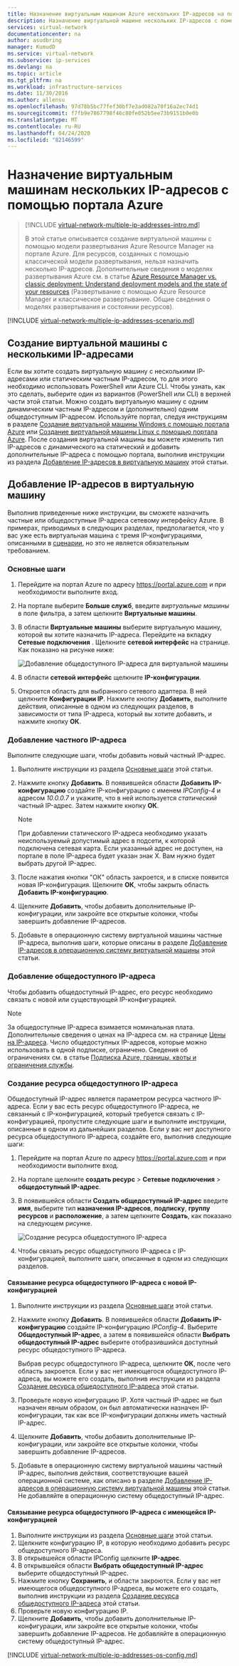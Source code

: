 ```yaml
---
title: Назначение виртуальным машинам Azure нескольких IP-адресов на портале | Документация Майкрософт
description: Назначение виртуальной машине нескольких IP-адресов с помощью портала Azure | Resource Manager
services: virtual-network
documentationcenter: na
author: asudbring
manager: KumudD
ms.service: virtual-network
ms.subservice: ip-services
ms.devlang: na
ms.topic: article
ms.tgt_pltfrm: na
ms.workload: infrastructure-services
ms.date: 11/30/2016
ms.author: allensu
ms.openlocfilehash: 97d78b5bc77fef30bf7e3ad082a70f16a2ec74d1
ms.sourcegitcommit: f7fb9e7867798f46c80fe052b5ee73b9151b0e0b
ms.translationtype: MT
ms.contentlocale: ru-RU
ms.lasthandoff: 04/24/2020
ms.locfileid: "82146599"
---
```

# <a name="assign-multiple-ip-addresses-to-virtual-machines-using-the-azure-portal"></a>Назначение виртуальным машинам нескольких IP-адресов с помощью портала Azure

> [!INCLUDE [virtual-network-multiple-ip-addresses-intro.md](../../includes/virtual-network-multiple-ip-addresses-intro.md)]
> 
> В этой статье описывается создание виртуальной машины с помощью модели развертывания Azure Resource Manager на портале Azure. Для ресурсов, созданных с помощью классической модели развертывания, нельзя назначить несколько IP-адресов. Дополнительные сведения о моделях развертывания Azure см. в статье [Azure Resource Manager vs. classic deployment: Understand deployment models and the state of your resources](../resource-manager-deployment-model.md) (Развертывание с помощью Azure Resource Manager и классическое развертывание. Общие сведения о моделях развертывания и состоянии ресурсов).

[!INCLUDE [virtual-network-multiple-ip-addresses-scenario.md](../../includes/virtual-network-multiple-ip-addresses-scenario.md)]

## <a name="create-a-vm-with-multiple-ip-addresses"></a><a name = "create"></a>Создание виртуальной машины с несколькими IP-адресами

Если вы хотите создать виртуальную машину с несколькими IP-адресами или статическим частным IP-адресом, то для этого необходимо использовать PowerShell или Azure CLI. Чтобы узнать, как это сделать, выберите один из вариантов (PowerShell или CLI) в верхней части этой статьи. Можно создать виртуальную машину с одним динамическим частным IP-адресом и (дополнительно) одним общедоступным IP-адресом. Используйте портал, следуя инструкциям в разделе [Создание виртуальной машины Windows с помощью портала Azure](../virtual-machines/virtual-machines-windows-hero-tutorial.md) или [Создание виртуальной машины Linux с помощью портала Azure](../virtual-machines/linux/quick-create-portal.md). После создания виртуальной машины вы можете изменить тип IP-адресов с динамического на статический и добавить дополнительные IP-адреса с помощью портала, выполнив инструкции из раздела [Добавление IP-адресов в виртуальную машину](#add) этой статьи.

## <a name="add-ip-addresses-to-a-vm"></a><a name="add"></a>Добавление IP-адресов в виртуальную машину

Выполнив приведенные ниже инструкции, вы сможете назначить частные или общедоступные IP-адреса сетевому интерфейсу Azure. В примерах, приводимых в следующих разделах, предполагается, что у вас уже есть виртуальная машина с тремя IP-конфигурациями, описанными в [сценарии](#scenario), но это не является обязательным требованием.

### <a name="core-steps"></a><a name="coreadd"></a>Основные шаги

1. Перейдите на портал Azure по адресу https://portal.azure.com и при необходимости выполните вход.
2. На портале выберите **Больше служб**, введите *виртуальные машины* в поле фильтра, а затем щелкните **Виртуальные машины**.
3. В области **Виртуальные машины** выберите виртуальную машину, которой вы хотите назначить IP-адреса. Перейдите на вкладку **Сетевые подключения** . Щелкните **сетевой интерфейс** на странице. Как показано на рисунке ниже: 


    ![Добавление общедоступного IP-адреса для виртуальной машины](./media/virtual-network-multiple-ip-addresses-portal/figure200319.png)
4. В области **сетевой интерфейс** щелкните **IP-конфигурации**.

5. Откроется область для выбранного сетевого адаптера. В ней щелкните **Конфигурации IP**. Нажмите кнопку **Добавить**, выполните действия, описанные в одном из следующих разделов, в зависимости от типа IP-адреса, который вы хотите добавить, и нажмите кнопку **ОК**. 

### <a name="add-a-private-ip-address"></a>**Добавление частного IP-адреса**

Выполните следующие шаги, чтобы добавить новый частный IP-адрес.

1. Выполните инструкции из раздела [Основные шаги](#coreadd) этой статьи.
2. Нажмите кнопку **Добавить**. В появившейся области **Добавить IP-конфигурацию** создайте IP-конфигурацию с именем *IPConfig-4* и адресом *10.0.0.7* и укажите, что в ней используется *статический* частный IP-адрес. Затем нажмите кнопку **ОК**.

    > [!NOTE]
    > При добавлении статического IP-адреса необходимо указать неиспользуемый допустимый адрес в подсети, к которой подключена сетевая карта. Если указанный адрес не доступен, на портале в поле IP-адреса будет указан знак X. Вам нужно будет выбрать другой IP-адрес.

3. После нажатия кнопки "ОК" область закроется, и в списке появится новая IP-конфигурация. Щелкните **ОК**, чтобы закрыть область **Добавить IP-конфигурацию**.
4. Щелкните **Добавить**, чтобы добавить дополнительные IP-конфигурации, или закройте все открытые колонки, чтобы завершить добавление IP-адресов.
5. Добавьте в операционную систему виртуальной машины частные IP-адреса, выполнив шаги, которые описаны в разделе [Добавление IP-адресов в операционную систему виртуальной машины](#os-config) этой статьи.

### <a name="add-a-public-ip-address"></a>Добавление общедоступного IP-адреса

Чтобы добавить общедоступный IP-адрес, его ресурс необходимо связать с новой или существующей IP-конфигурацией.

> [!NOTE]
> За общедоступные IP-адреса взимается номинальная плата. Дополнительные сведения о ценах на IP-адреса см. на странице [Цены на IP-адреса](https://azure.microsoft.com/pricing/details/ip-addresses). Число общедоступных IP-адресов, которые можно использовать в одной подписке, ограничено. Сведения об ограничениях см. в статье [Подписка Azure, границы, квоты и ограничения службы](../azure-resource-manager/management/azure-subscription-service-limits.md#networking-limits).
> 

### <a name="create-a-public-ip-address-resource"></a><a name="create-public-ip"></a>Создание ресурса общедоступного IP-адреса

Общедоступный IP-адрес является параметром ресурса частного IP-адреса. Если у вас есть ресурс общедоступного IP-адреса, не связанный с IP-конфигурацией, который требуется связать с IP-конфигурацией, пропустите следующие шаги и выполните инструкции, описанные в одном из дальнейших разделов. Если у вас нет доступного ресурса общедоступного IP-адреса, создайте его, выполнив следующие шаги:

1. Перейдите на портал Azure по адресу https://portal.azure.com и при необходимости выполните вход.
3. На портале щелкните **создать ресурс** > **Сетевые подключения** > **общедоступный IP-адрес**.
4. В появившейся области **Создать общедоступный IP-адрес** введите **имя**, выберите тип **назначения IP-адресов**, **подписку**, **группу ресурсов** и **расположение**, а затем щелкните **Создать**, как показано на следующем рисунке.

    ![Создание ресурса общедоступного IP-адреса](./media/virtual-network-multiple-ip-addresses-portal/figure5.png)

5. Чтобы связать ресурс общедоступного IP-адреса с IP-конфигурацией, выполните шаги, описанные в одном из следующих разделов.

#### <a name="associate-the-public-ip-address-resource-to-a-new-ip-configuration"></a>Связывание ресурса общедоступного IP-адреса с новой IP-конфигурацией

1. Выполните инструкции из раздела [Основные шаги](#coreadd) этой статьи.
2. Нажмите кнопку **Добавить**. В появившейся области **Добавить IP-конфигурацию** создайте IP-конфигурацию *IPConfig-4*. Выберите **Общедоступный IP-адрес**, а затем в появившейся области **Выбрать общедоступный IP-адрес** выберите отобразившийся доступный ресурс общедоступного IP-адреса.

    Выбрав ресурс общедоступного IP-адреса, щелкните **OК**, после чего область закроется. Если у вас нет имеющегося общедоступного IP-адреса, вы можете его создать, выполнив инструкции из раздела [Создание ресурса общедоступного IP-адреса](#create-public-ip) этой статьи. 

3. Проверьте новую конфигурацию IP. Хотя частный IP-адрес не был назначен явным образом, он был автоматически назначен IP-конфигурации, так как все IP-конфигурации должны иметь частный IP-адрес.
4. Щелкните **Добавить**, чтобы добавить дополнительные IP-конфигурации, или закройте все открытые колонки, чтобы завершить добавление IP-адресов.
5. Добавьте в операционную систему виртуальной машины частный IP-адрес, выполнив действия, соответствующие вашей операционной системе, как описано в разделе [Добавление IP-адресов в операционную систему виртуальной машины](#os-config) этой статьи. Не добавляйте в операционную систему общедоступный IP-адрес.

#### <a name="associate-the-public-ip-address-resource-to-an-existing-ip-configuration"></a>Связывание ресурса общедоступного IP-адреса с имеющейся IP-конфигурацией

1. Выполните инструкции из раздела [Основные шаги](#coreadd) этой статьи.
2. Щелкните конфигурацию IP, в которую необходимо добавить ресурс общедоступного IP-адреса.
3. В открывшейся области IPConfig щелкните **IP-адрес**.
4. В открывшейся области **Выбрать общедоступный IP-адрес** выберите общедоступный IP-адрес.
5. Нажмите кнопку **Сохранить**, и области закроются. Если у вас нет имеющегося общедоступного IP-адреса, вы можете его создать, выполнив инструкции из раздела [Создание ресурса общедоступного IP-адреса](#create-public-ip) этой статьи.
3. Проверьте новую конфигурацию IP.
4. Щелкните **Добавить**, чтобы добавить дополнительные IP-конфигурации, или закройте все открытые колонки, чтобы завершить добавление IP-адресов. Не добавляйте в операционную систему общедоступный IP-адрес.


[!INCLUDE [virtual-network-multiple-ip-addresses-os-config.md](../../includes/virtual-network-multiple-ip-addresses-os-config.md)]
